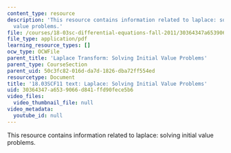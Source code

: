 ```yaml
---
content_type: resource
description: 'This resource contains information related to laplace: solving initial
  value problems.'
file: /courses/18-03sc-differential-equations-fall-2011/30364347a6539066d841ffd90fece5b6_MIT18_03SCF11_s29_3text.pdf
file_type: application/pdf
learning_resource_types: []
ocw_type: OCWFile
parent_title: 'Laplace Transform: Solving Initial Value Problems'
parent_type: CourseSection
parent_uid: 50c3fc82-016d-da7d-1826-dba72ff554ed
resourcetype: Document
title: '18.03SCF11 text: Laplace: Solving Initial Value Problems'
uid: 30364347-a653-9066-d841-ffd90fece5b6
video_files:
  video_thumbnail_file: null
video_metadata:
  youtube_id: null
---
```

This resource contains information related to laplace: solving initial value problems.